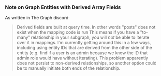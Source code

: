 ### Note on Graph Entities with Derived Array Fields
As written in The Graph discord:
> Derived fields are built at query time.
> In other words "posts" does not exist when the mapping code is run
This means if you have a "to-many" relationship in your subgraph, you will *not*
be able to iterate over it in mappings.
I'm currently getting around this in a few ways, including using entity IDs that are derived from the other side of the entity (e.g. find if a user is an admin because we know the ID that admin role would have without iterating). This problem apparently does not persist to non-derived relationships, so another option could be to manually initiate both ends of the relationship.